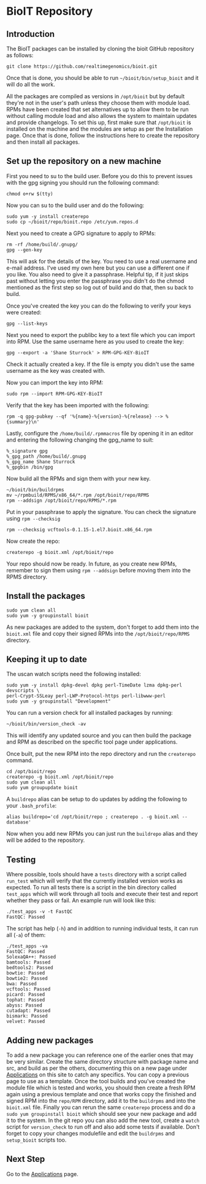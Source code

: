 # BioIT Repository

## Introduction

The BioIT packages can be installed by cloning the bioit GitHub repository as follows:

    git clone https://github.com/realtimegenomics/bioit.git

Once that is done, you should be able to run `~/bioit/bin/setup_bioit` and it will do all the work.

All the packages are compiled as versions in `/opt/bioit` but by default they're not in the user's path unless they choose them with module load. RPMs have been created that set alternatives up to allow them to be run without calling module load and also allows the system to maintain updates and provide changelogs. To set this up, first make sure that `/opt/bioit` is installed on the machine and the modules are setup as per the Installation page. Once that is done, follow the instructions here to create the repository and then install all packages.

## Set up the repository on a new machine

First you need to su to the build user. Before you do this to prevent issues with the gpg signing you should run the following command:

    chmod o+rw $(tty)

Now you can su to the build user and do the following:

    sudo yum -y install createrepo
    sudo cp ~/bioit/repo/bioit.repo /etc/yum.repos.d

Next you need to create a GPG signature to apply to RPMs:

    rm -rf /home/build/.gnupg/
    gpg --gen-key

This will ask for the details of the key. You need to use a real username and e-mail address. I've used my own here but you can use a different one if you like. You also need to give it a passphrase. Helpful tip, if it just skips past without letting you enter the passphrase you didn't do the chmod mentioned as the first step so log out of build and do that, then su back to build.

Once you've created the key you can do the following to verify your keys were created:

    gpg --list-keys

Next you need to export the publibc key to a text file which you can import into RPM. Use the same username here as you used to create the key:

    gpg --export -a 'Shane Sturrock' > RPM-GPG-KEY-BioIT

Check it actually created a key. If the file is empty you didn't use the same username as the key was created with.

Now you can import the key into RPM:

    sudo rpm --import RPM-GPG-KEY-BioIT 

Verify that the key has been imported with the following:

    rpm -q gpg-pubkey --qf '%{name}-%{version}-%{release} --> %{summary}\n'

Lastly, configure the `/home/build/.rpmmacros` file by opening it in an editor and entering the following changing the gpg_name to suit:

    %_signature gpg
    %_gpg_path /home/build/.gnupg
    %_gpg_name Shane Sturrock
    %_gpgbin /bin/gpg

Now build all the RPMs and sign them with your new key.

    ~/bioit/bin/buildrpms
    mv ~/rpmbuild/RPMS/x86_64/*.rpm /opt/bioit/repo/RPMS
    rpm --addsign /opt/bioit/repo/RPMS/*.rpm

Put in your passphrase to apply the signature. You can check the signature using `rpm --checksig`

    rpm --checksig vcftools-0.1.15-1.el7.bioit.x86_64.rpm 

Now create the repo:

    createrepo -g bioit.xml /opt/bioit/repo

Your repo should now be ready. In future, as you create new RPMs, remember to sign them using `rpm --addsign` before moving them into the RPMS directory.

## Install the packages

    sudo yum clean all
    sudo yum -y groupinstall bioit

As new packages are added to the system, don't forget to add them into the `bioit.xml` file and copy their signed RPMs into the `/opt/bioit/repo/RPMS` directory.

## Keeping it up to date

The uscan watch scripts need the following installed:

    sudo yum -y install dpkg-devel dpkg perl-TimeDate lzma dpkg-perl devscripts \ 
    perl-Crypt-SSLeay perl-LWP-Protocol-https perl-libwww-perl
    sudo yum -y groupinstall "Development"

You can run a version check for all installed packages by running:

    ~/bioit/bin/version_check -av

This will identify any updated source and you can then build the package and RPM as described on the specific tool page under applications.

Once built, put the new RPM into the repo directory and run the `createrepo` command. 

    cd /opt/bioit/repo
    createrepo -g bioit.xml /opt/bioit/repo
    sudo yum clean all
    sudo yum groupupdate bioit

A `buildrepo` alias can be setup to do updates by adding the following to your `.bash_profile`:

    alias buildrepo='cd /opt/bioit/repo ; createrepo . -g bioit.xml --database'

Now when you add new RPMs you can just run the `buildrepo` alias and they will be added to the repository.

## Testing

Where possible, tools should have a `tests` directory with a script called `run_test` which will verify that the currently installed version works as expected. To run all tests there is a script in the bin directory called `test_apps` which will work through all tools and execute their test and report whether they pass or fail. An example run will look like this:

    ./test_apps -v -t FastQC
    FastQC: Passed

The script has help (`-h`) and in addition to running individual tests, it can run all (`-a`) of them:

    ./test_apps -va
    FastQC: Passed
    SolexaQA++: Passed
    bamtools: Passed
    bedtools2: Passed
    bowtie: Passed
    bowtie2: Passed
    bwa: Passed
    vcftools: Passed
    picard: Passed
    tophat: Passed
    abyss: Passed
    cutadapt: Passed
    bismark: Passed
    velvet: Passed

## Adding new packages

To add a new package you can reference one of the earlier ones that may be very similar. Create the same directory structure with package name and src, and build as per the others, documenting this on a new page under [Applications](Applications.md) on this site to catch any specifics. You can copy a previous page to use as a template. Once the tool builds and you've created the module file which is tested and works, you should then create a fresh RPM again using a previous template and once that works copy the finished and signed RPM into the `repo/RPM` directory, add it to the `buildrpms` and into the `bioit.xml` file. Finally you can rerun the same `createrepo` process and do a `sudo yum groupinstall bioit` which should see your new package and add it to the system. In the git repo you can also add the new tool, create a `watch` script for `version_check` to run off and also add some tests if available. Don't forget to copy your changes modulefile and edit the `buildrpms` and `setup_bioit` scripts too.

## Next Step

Go to the [Applications](Applications.md) page.
